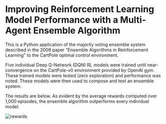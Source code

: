 # Improving Reinforcement Learning Model Performance with a Multi-Agent Ensemble Algorithm

This is a Python application of the majority voting ensemble system described in the 2008 paper "Ensemble Algorithms in Reinforcement Learning" to the CartPole optimal control environment.

Five individual Deep Q-Network (DQN) RL models were trained until near-convergence on the CartPole-v0 environment provided by OpenAI gym. These trained models were tested (zero exploration) and performance was noted. These models were then used to compose and test an ensemble system.

The results are below. As evident by the average rewards computed over 1,000 episodes, the ensemble algorithm outperforms every individual model.

![rewards](https://user-images.githubusercontent.com/47801356/88360752-7ef5ef00-cd3c-11ea-9639-5e200ec40d2b.png)



